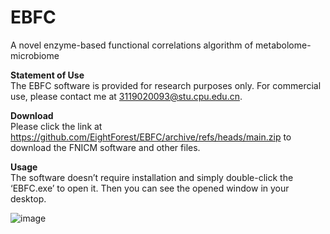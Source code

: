 # EBFC
A novel enzyme-based functional correlations algorithm of metabolome-microbiome  
  
**Statement of Use**  
The EBFC software is provided for research purposes only. For commercial use, please contact me at 3119020093@stu.cpu.edu.cn.  
  
**Download**  
Please click the link at https://github.com/EightForest/EBFC/archive/refs/heads/main.zip to download the FNICM software and other files.  
  
**Usage**  
The software doesn’t require installation and simply double-click the ‘EBFC.exe’ to open it. Then you can see the opened window in your desktop.  

![image](EBFC/images/Figure1.png)
